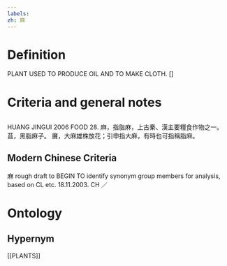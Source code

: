 ```yaml
---
labels: 
zh: 麻
---
```


# Definition
PLANT USED TO PRODUCE OIL AND TO MAKE CLOTH. []
# Criteria and general notes
## 
HUANG JINGUI 2006
FOOD 28.
麻，指脂麻，上古秦、漢主要糧食作物之一。
苴，黑脂麻子。
黂，大麻雄株放花；引申指大麻，有時也可指稱脂麻。
## Modern Chinese Criteria
麻
rough draft to BEGIN TO identify synonym group members for analysis, based on CL etc. 18.11.2003. CH ／
# Ontology

## Hypernym
[[PLANTS]]